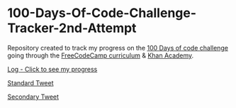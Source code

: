 # 100-Days-Of-Code-Challenge-Tracker-2nd-Attempt

Repository created to track my progress on the [100 Days of code challenge](https://www.100daysofcode.com/) going through the [FreeCodeCamp curriculum](https://www.freecodecamp.org/learn) & [Khan Academy](https://www.khanacademy.org/computing/computer-programming).

[Log - Click to see my progress](https://github.com/masterneme/100-Days-Of-Code-Challenge-Tracker/blob/main/log.md)

[Standard Tweet](https://twitter.com/intent/tweet?text=Day%20%3A%20%20pomodoros%20%2b%20review%0d%0d%23%31%30%30DaysOfCode%20%23FreeCodeCamp)

[Secondary Tweet](https://twitter.com/intent/tweet?text=Day%20%3A%20%20pomodoros%20%2b%20review%0d%0d%23%31%30%30DaysOfCode)

